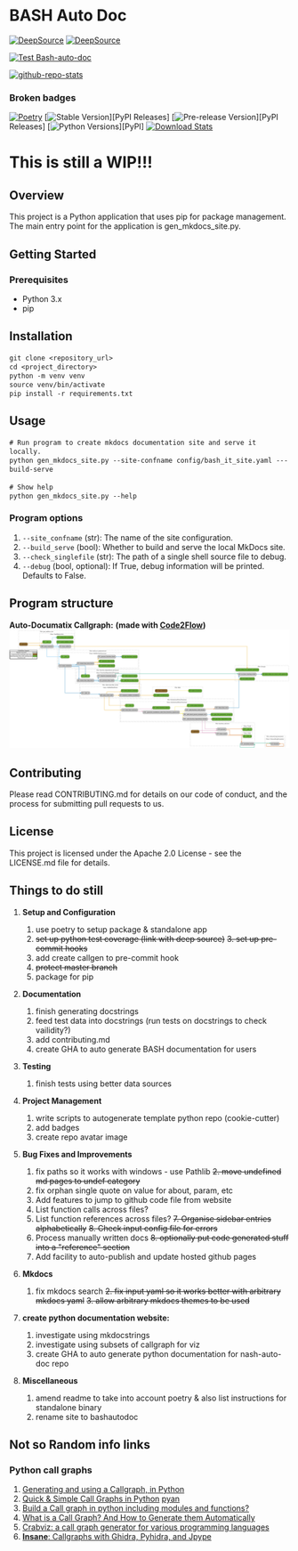 # BASH Auto Doc

[![DeepSource](https://app.deepsource.com/gh/stablecaps/bash-auto-doc.svg/?label=active+issues&show_trend=true&token=JveipNb_ClaKjk0YBBKrG-32)](https://app.deepsource.com/gh/stablecaps/bash-auto-doc/)
[![DeepSource](https://app.deepsource.com/gh/stablecaps/bash-auto-doc.svg/?label=resolved+issues&show_trend=true&token=JveipNb_ClaKjk0YBBKrG-32)](https://app.deepsource.com/gh/stablecaps/bash-auto-doc/)

[![Test Bash-auto-doc](https://github.com/stablecaps/bash-auto-doc/actions/workflows/test-python-app.yml/badge.svg)](https://github.com/stablecaps/bash-auto-doc/actions/workflows/test-python-app.yml)

[![github-repo-stats](https://github.com/stablecaps/bash-auto-doc/actions/workflows/github-repo-stats.yml/badge.svg)](https://github.com/stablecaps/bash-auto-doc/actions/workflows/github-repo-stats.yml)

### Broken badges
[![Poetry](https://img.shields.io/endpoint?url=https://python-poetry.org/badge/v0.json)](https://python-poetry.org/)
[![Stable Version](https://img.shields.io/pypi/v/poetry?label=stable)][PyPI Releases]
[![Pre-release Version](https://img.shields.io/github/v/release/python-poetry/poetry?label=pre-release&include_prereleases&sort=semver)][PyPI Releases]
[![Python Versions](https://img.shields.io/pypi/pyversions/poetry)][PyPI]
[![Download Stats](https://img.shields.io/pypi/dm/poetry)](https://pypistats.org/packages/poetry)

# This is still a WIP!!!

## Overview
This project is a Python application that uses pip for package management. The main entry point for the application is gen_mkdocs_site.py.

## Getting Started

### Prerequisites
* Python 3.x
* pip

## Installation

```
git clone <repository_url>
cd <project_directory>
python -m venv venv
source venv/bin/activate
pip install -r requirements.txt
```

## Usage
```
# Run program to create mkdocs documentation site and serve it locally.
python gen_mkdocs_site.py --site-confname config/bash_it_site.yaml ---build-serve

# Show help
python gen_mkdocs_site.py --help
```

### Program options
1. `--site_confname` (str): The name of the site configuration.
2. `--build_serve` (bool): Whether to build and serve the local MkDocs site.
3. `--check_singlefile` (str): The path of a single shell source file to debug.
4. `--debug` (bool, optional): If True, debug information will be printed. Defaults to False.


## Program structure

**Auto-Documatix Callgraph:**
__(made with [Code2Flow](https://github.com/scottrogowski/code2flow))__
![Callgraph](images/callgraph.png)


## Contributing
Please read CONTRIBUTING.md for details on our code of conduct, and the process for submitting pull requests to us.

## License
This project is licensed under the Apache 2.0 License - see the LICENSE.md file for details.

## Things to do still
1. **Setup and Configuration**
    1. use poetry to setup package & standalone app
    2. ~~set up python test coverage (link with deep source)~~
    ~~3. set up pre-commit hooks~~
    4. add create callgen to pre-commit hook
    5. ~~protect master branch~~
    6. package for pip

2. **Documentation**
    1. finish generating docstrings
    2. feed test data into docstrings (run tests on docstrings to check vailidity?)
    3. add contributing.md
    4. create GHA to auto generate BASH documentation for users

3. **Testing**
    1. finish tests using better data sources

4. **Project Management**
    1. write scripts to autogenerate template python repo (cookie-cutter)
    2. add badges
    3. create repo avatar image

5. **Bug Fixes and Improvements**
    1. fix paths so it works with windows - use Pathlib
    ~~2. move undefined md pages to undef category~~
    3. fix orphan single quote on value for about, param, etc
    4. Add features to jump to github code file from website
    5. List function calls across files?
    6. List function references across files?
    ~~7. Organise sidebar entries alphabetically~~
    ~~8. Check input config file for errors~~
    7. Process manually written docs
    ~~8. optionally put code generated stuff into a "reference" section~~
    9. Add facility to auto-publish and update hosted github pages


6. **Mkdocs**
    1. fix mkdocs search
    ~~2. fix input yaml so it works better with arbitrary mkdocs yaml~~
    ~~3. allow arbitrary mkdocs themes to be used~~

1. **create python documentation website:**
    1. investigate using mkdocstrings
    2. investigate using subsets of callgraph for viz
    3. create GHA to auto generate python documentation for nash-auto-doc repo

8. **Miscellaneous**
    1. amend readme to take into account poetry & also list instructions for standalone binary
    2. rename site to bashautodoc

## Not so Random info links

### Python call graphs
1. [Generating and using a Callgraph, in Python](https://cerfacs.fr/coop/pycallgraph)
2. [Quick & Simple Call Graphs in Python](https://medium.com/parkbee/quick-simple-call-graphs-in-python-eaa583d0e1b2)
    [pyan](https://github.com/Technologicat/pyan)
3. [Build a Call graph in python including modules and functions?](https://stackoverflow.com/questions/13963321/build-a-call-graph-in-python-including-modules-and-functions)
4. [What is a Call Graph? And How to Generate them Automatically](https://www.freecodecamp.org/news/how-to-automate-call-graph-creation/)
5. [Crabviz: a call graph generator for various programming languages](https://www.reddit.com/r/rust/comments/142is0h/crabviz_a_call_graph_generator_for_various/)
6. [**Insane**: Callgraphs with Ghidra, Pyhidra, and Jpype](https://clearbluejar.github.io/posts/callgraphs-with-ghidra-pyhidra-and-jpype/)
